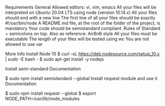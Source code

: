 Requirements
General
Allowed editors: vi, vim, emacs
All your files will be interpreted on Ubuntu 20.04 LTS using node (version 10.14.x)
All your files should end with a new line
The first line of all your files should be exactly #!/usr/bin/node
A README.md file, at the root of the folder of the project, is mandatory
Your code should be semistandard compliant. Rules of Standard + semicolons on top. Also as reference: AirBnB style
All your files must be executable
The length of your files will be tested using wc
You are not allowed to use var

More Info
Install Node 10
$ curl -sL https://deb.nodesource.com/setup_10.x | sudo -E bash -
$ sudo apt-get install -y nodejs

Install semi-standard
Documentation

$ sudo npm install semistandard --global
Install request module and use it
Documentation

$ sudo npm install request --global
$ export NODE_PATH=/usr/lib/node_modules

